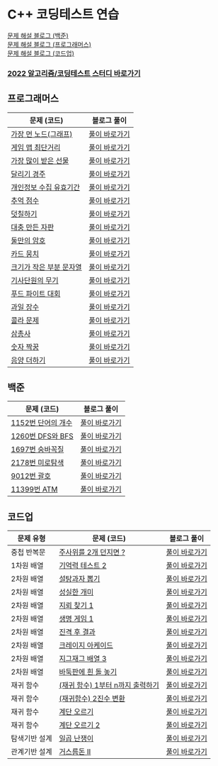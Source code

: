 # C++ 코딩테스트 연습
[문제 해설 블로그 (백준)](https://deff-dev.tistory.com/category/%EC%BD%94%EB%94%A9%ED%85%8C%EC%8A%A4%ED%8A%B8/%EB%B0%B1%EC%A4%80)  <br/>
[문제 해설 블로그 (프로그래머스)](https://deff-dev.tistory.com/category/%EC%BD%94%EB%94%A9%ED%85%8C%EC%8A%A4%ED%8A%B8/%ED%94%84%EB%A1%9C%EA%B7%B8%EB%9E%98%EB%A8%B8%EC%8A%A4)  <br/>
[문제 해설 블로그 (코드업)](https://deff-dev.tistory.com/category/%EC%BD%94%EB%94%A9%ED%85%8C%EC%8A%A4%ED%8A%B8/%EC%BD%94%EB%93%9C%EC%97%85)  <br/>  
### [2022 알고리즘/코딩테스트 스터디 바로가기](https://github.com/JeongHPark/2022-Algorithm-Study/tree/jsd)  <br/>


## 프로그래머스
|문제 (코드)|블로그 풀이|
|----|----|
|[가장 먼 노드(그래프)](https://github.com/seungdo1234/CodingTestPractice/blob/main/Programmers/%EA%B7%B8%EB%9E%98%ED%94%84/%EA%B0%80%EC%9E%A5%20%EB%A8%BC%20%EB%85%B8%EB%93%9C.cpp)|[풀이 바로가기](https://github.com/seungdo1234/CodingTestPractice/tree/main/Programmers/%EA%B7%B8%EB%9E%98%ED%94%84)|
|[게임 맵 최단거리](https://github.com/seungdo1234/CodingTestPractice/blob/main/Programmers/%EA%B2%8C%EC%9E%84%20%EB%A7%B5%20%EC%B5%9C%EB%8B%A8%EA%B1%B0%EB%A6%AC/%EA%B2%8C%EC%9E%84%20%EB%A7%B5%20%EC%B5%9C%EB%8B%A8%EA%B1%B0%EB%A6%AC.cpp)|[풀이 바로가기](https://deff-dev.tistory.com/12)|
|[가장 많이 받은 선물](https://github.com/seungdo1234/CodingTestPractice/blob/main/Programmers/%EA%B0%80%EC%9E%A5%20%EB%A7%8E%EC%9D%B4%20%EB%B0%9B%EC%9D%80%20%EC%84%A0%EB%AC%BC/%EA%B0%80%EC%9E%A5%20%EB%A7%8E%EC%9D%B4%20%EB%B0%9B%EC%9D%80%20%EC%84%A0%EB%AC%BC.cpp)|[풀이 바로가기](https://deff-dev.tistory.com/18)|  
|[달리기 경주](https://github.com/seungdo1234/CodingTestPractice/blob/main/Programmers/%EB%8B%AC%EB%A6%AC%EA%B8%B0%20%EA%B2%BD%EC%A3%BC/%EB%8B%AC%EB%A6%AC%EA%B8%B0%20%EA%B2%BD%EC%A3%BC.cpp)|[풀이 바로가기](https://deff-dev.tistory.com/19)|  
|[개인정보 수집 유효기간](https://github.com/seungdo1234/CodingTestPractice/blob/main/Programmers/%EA%B0%9C%EC%9D%B8%EC%A0%95%EB%B3%B4%20%EC%88%98%EC%A7%91%20%EC%9C%A0%ED%9A%A8%EA%B8%B0%EA%B0%84/%EA%B0%9C%EC%9D%B8%EC%A0%95%EB%B3%B4%20%EC%88%98%EC%A7%91%20%EC%9C%A0%ED%9A%A8%EA%B8%B0%EA%B0%84.cpp) |[풀이 바로가기](https://deff-dev.tistory.com/22)|
|[추억 점수](https://github.com/seungdo1234/CodingTestPractice/blob/main/Programmers/%EC%B6%94%EC%96%B5%20%EC%A0%90%EC%88%98/%EC%B6%94%EC%96%B5%EC%A0%90%EC%88%98.cpp)|  [풀이 바로가기](https://deff-dev.tistory.com/23)|  
|[덧칠하기](https://github.com/seungdo1234/CodingTestPractice/blob/main/Programmers/%EB%8D%A7%EC%B9%A0%ED%95%98%EA%B8%B0/%EB%8D%A7%EC%B9%A0%ED%95%98%EA%B8%B0.cpp)  |[풀이 바로가기](https://deff-dev.tistory.com/24)| 
|[대충 만든 자판](https://github.com/seungdo1234/CodingTestPractice/blob/main/Programmers/%EB%8C%80%EC%B6%A9%20%EB%A7%8C%EB%93%A0%20%EC%9E%90%ED%8C%90/%EB%8C%80%EC%B6%A9%20%EB%A7%8C%EB%93%A0%20%EC%9E%90%ED%8C%90.cpp) | [풀이 바로가기](https://deff-dev.tistory.com/18) | 
|[둘만의 암호](https://github.com/seungdo1234/CodingTestPractice/blob/main/Programmers/%EB%91%98%EB%A7%8C%EC%9D%98%20%EC%95%94%ED%98%B8/%EB%91%98%EB%A7%8C%EC%9D%98%20%EC%95%94%ED%98%B8.cpp) | [풀이 바로가기](https://deff-dev.tistory.com/29) | 
|[카드 뭉치](https://github.com/seungdo1234/CodingTestPractice/blob/main/Programmers/%20%EC%B9%B4%EB%93%9C%20%EB%AD%89%EC%B9%98/%EC%B9%B4%EB%93%9C%20%EB%AD%89%EC%B9%98.cpp) | [풀이 바로가기](https://deff-dev.tistory.com/30) | 
|[크기가 작은 부분 문자열](https://github.com/seungdo1234/CodingTestPractice/blob/main/Programmers/%ED%81%AC%EA%B8%B0%EA%B0%80%20%EC%9E%91%EC%9D%80%20%EB%AC%B8%EC%9E%90%EC%97%B4/%ED%81%AC%EA%B8%B0%EA%B0%80%20%EC%9E%91%EC%9D%80%20%EB%AC%B8%EC%9E%90%EC%97%B4.cpp) | [풀이 바로가기](https://deff-dev.tistory.com/34) | 
|[기사단원의 무기](https://github.com/seungdo1234/CodingTestPractice/blob/main/Programmers/%EA%B8%B0%EC%82%AC%EB%8B%A8%EC%9B%90%EC%9D%98%20%EB%AC%B4%EA%B8%B0/%EA%B8%B0%EC%82%AC%EB%8B%A8%EC%9B%90%EC%9D%98%20%EB%AC%B4%EA%B8%B0.cpp) | [풀이 바로가기](https://deff-dev.tistory.com/35) | 
|[푸드 파이트 대회](https://github.com/seungdo1234/CodingTestPractice/blob/main/Programmers/%ED%91%B8%EB%93%9C%20%ED%8C%8C%EC%9D%B4%ED%8A%B8%20%EB%8C%80%ED%9A%8C/%ED%91%B8%EB%93%9C%20%ED%8C%8C%EC%9D%B4%ED%8A%B8%20%EB%8C%80%ED%9A%8C.cpp) | [풀이 바로가기](https://deff-dev.tistory.com/42) | 
|[과일 장수](https://github.com/seungdo1234/CodingTestPractice/blob/main/Programmers/%EA%B3%BC%EC%9D%BC%20%EC%9E%A5%EC%88%98/%EA%B3%BC%EC%9D%BC%20%EC%9E%A5%EC%88%98.cpp  ) | [풀이 바로가기](https://deff-dev.tistory.com/44) | 
|[콜라 문제](https://github.com/seungdo1234/CodingTestPractice/blob/main/Programmers/%EC%BD%9C%EB%9D%BC%20%EB%AC%B8%EC%A0%9C/%EC%BD%9C%EB%9D%BC%20%EB%AC%B8%EC%A0%9C.cpp) | [풀이 바로가기](https://deff-dev.tistory.com/46) | 
|[삼총사](https://github.com/seungdo1234/CodingTestPractice/blob/main/Programmers/%EC%82%BC%EC%B4%9D%EC%82%AC/%EC%82%BC%EC%B4%9D%EC%82%AC.cpp) | [풀이 바로가기](https://deff-dev.tistory.com/47) | 
|[숫자 짝꿍](https://github.com/seungdo1234/CodingTestPractice/blob/main/Programmers/%EC%88%AB%EC%9E%90%20%EC%A7%9D%EA%BF%8D/%EC%88%AB%EC%9E%90%20%EC%A7%9D%EA%BF%8D.cpp) | [풀이 바로가기](https://deff-dev.tistory.com/45) | 
|[음양 더하기](https://github.com/seungdo1234/CodingTestPractice/blob/main/Programmers/%EC%9D%8C%EC%96%91%20%EB%8D%94%ED%95%98%EA%B8%B0/%EC%9D%8C%EC%96%91%20%EB%8D%94%ED%95%98%EA%B8%B0.cpp) | [풀이 바로가기](https://deff-dev.tistory.com/49) | 


## 백준
|문제 (코드)|블로그 풀이|
|----|----|
|[1152번 단어의 개수](https://github.com/seungdo1234/CodingTestPractice/blob/main/Baekjoon/1152%EB%B2%88%20%EB%8B%A8%EC%96%B4%EC%9D%98%20%EA%B0%9C%EC%88%98/%EB%8B%A8%EC%96%B4%EC%9D%98%20%EA%B0%9C%EC%88%98.cpp)| [풀이 바로가기](https://deff-dev.tistory.com/11) | 
|[1260번 DFS와 BFS](https://github.com/seungdo1234/CodingTestPractice/blob/main/Baekjoon/1260%EB%B2%88%20DFS%EC%99%80%20BFS/DFS%EC%99%80%20BFS.cpp)|[풀이 바로가기](https://deff-dev.tistory.com/13)|  
|[1697번 숨바꼭질](https://github.com/seungdo1234/CodingTestPractice/blob/main/Baekjoon/1697%EB%B2%88%20%EC%88%A8%EB%B0%94%EA%BC%AD%EC%A7%88/1697%EB%B2%88%20%EC%88%A8%EB%B0%94%EA%BC%AD%EC%A7%88.cpp)| [풀이 바로가기](https://deff-dev.tistory.com/14)  |
|[2178번 미로탐색](https://github.com/seungdo1234/CodingTestPractice/blob/main/Baekjoon/2178%EB%B2%88%20%EB%AF%B8%EB%A1%9C%ED%83%90%EC%83%89/2178%EB%B2%88%20%EB%AF%B8%EB%A1%9C%ED%83%90%EC%83%89.cpp) |[풀이 바로가기](https://deff-dev.tistory.com/17)  |
|[9012번 괄호](https://github.com/seungdo1234/CodingTestPractice/blob/main/Baekjoon/9012%EB%B2%88%20%EA%B4%84%ED%98%B8/9012%EB%B2%88%20%EA%B4%84%ED%98%B8.cpp)  | [풀이 바로가기](https://deff-dev.tistory.com/16)  |
|[11399번 ATM](https://github.com/seungdo1234/CodingTestPractice/blob/main/Baekjoon/11399%EB%B2%88%20ATM/11399%EB%B2%88%20ATM.cpp)| [풀이 바로가기](https://deff-dev.tistory.com/15)|  




## 코드업
|문제 유형|문제 (코드)|블로그 풀이|
|----|----|----|
|중첩 반복문|[주사위를 2개 던지면 ?](https://github.com/seungdo1234/CodingTestPractice/blob/main/CodeUp/%EC%A4%91%EC%B2%A9%20%EB%B0%98%EB%B3%B5%EB%AC%B8/%EC%A3%BC%EC%82%AC%EC%9C%84%EB%A5%BC%202%EA%B0%9C%20%EB%8D%98%EC%A7%80%EB%A9%B4%3F.cpp)| [풀이 바로가기](https://deff-dev.tistory.com/59) | 
|1차원 배열|[기억력 테스트 2](https://github.com/seungdo1234/CodingTestPractice/blob/main/CodeUp/1%EC%B0%A8%EC%9B%90%20%EB%B0%B0%EC%97%B4/%EA%B8%B0%EC%96%B5%EB%A0%A5%20%ED%85%8C%EC%8A%A4%ED%8A%B8%202.cpp)| [풀이 바로가기](https://deff-dev.tistory.com/74) |
|2차원 배열|[설탕과자 뽑기](https://github.com/seungdo1234/CodingTestPractice/blob/main/CodeUp/2%EC%B0%A8%EC%9B%90%20%EB%B0%B0%EC%97%B4/%EC%84%A4%ED%83%95%EA%B3%BC%EC%9E%90%20%EB%BD%91%EA%B8%B0.cpp)| [풀이 바로가기](https://deff-dev.tistory.com/60) |
|2차원 배열|[성실한 개미](https://github.com/seungdo1234/CodingTestPractice/blob/main/CodeUp/2%EC%B0%A8%EC%9B%90%20%EB%B0%B0%EC%97%B4/%EC%84%B1%EC%8B%A4%ED%95%9C%20%EA%B0%9C%EB%AF%B8.cpp)| [풀이 바로가기](https://deff-dev.tistory.com/61) | 
|2차원 배열|[지뢰 찾기 1](https://github.com/seungdo1234/CodingTestPractice/blob/main/CodeUp/2%EC%B0%A8%EC%9B%90%20%EB%B0%B0%EC%97%B4/%EC%A7%80%EB%A2%B0%20%EC%B0%BE%EA%B8%B0%201.cpp)| [풀이 바로가기](https://deff-dev.tistory.com/64) | 
|2차원 배열|[생명 게임 1](https://github.com/seungdo1234/CodingTestPractice/blob/main/CodeUp/2%EC%B0%A8%EC%9B%90%20%EB%B0%B0%EC%97%B4/%EC%83%9D%EB%AA%85%20%EA%B2%8C%EC%9E%84%201.cpp)| [풀이 바로가기](https://deff-dev.tistory.com/65) | 
|2차원 배열|[진격 후 결과](https://github.com/seungdo1234/CodingTestPractice/blob/main/CodeUp/2%EC%B0%A8%EC%9B%90%20%EB%B0%B0%EC%97%B4/%EC%A7%84%EA%B2%A9%20%ED%9B%84%20%EA%B2%B0%EA%B3%BC.cpp)| [풀이 바로가기](https://deff-dev.tistory.com/66) | 
|2차원 배열|[크레이지 아케이드](https://github.com/seungdo1234/CodingTestPractice/blob/main/CodeUp/2%EC%B0%A8%EC%9B%90%20%EB%B0%B0%EC%97%B4/%ED%81%AC%EB%A0%88%EC%9D%B4%EC%A7%80%20%EC%95%84%EC%BC%80%EC%9D%B4%EB%93%9C.cpp)| [풀이 바로가기](https://deff-dev.tistory.com/67) | 
|2차원 배열|[지그재그 배열 3](https://github.com/seungdo1234/CodingTestPractice/blob/main/CodeUp/2%EC%B0%A8%EC%9B%90%20%EB%B0%B0%EC%97%B4/%EC%A7%80%EA%B7%B8%EC%9E%AC%EA%B7%B8%20%EB%B0%B0%EC%97%B4%203.cpp)| [풀이 바로가기](https://deff-dev.tistory.com/69) | 
|2차원 배열|[바둑판에 흰 돌 놓기](https://github.com/seungdo1234/CodingTestPractice/blob/main/CodeUp/2%EC%B0%A8%EC%9B%90%20%EB%B0%B0%EC%97%B4/%EB%B0%94%EB%91%91%ED%8C%90%EC%97%90%20%ED%9D%B0%20%EB%8F%8C%20%EB%86%93%EA%B8%B0.cpp)| [풀이 바로가기](https://deff-dev.tistory.com/71) | 
|재귀 함수|[(재귀 함수) 1부터 n까지 출력하기](https://github.com/seungdo1234/CodingTestPractice/blob/main/CodeUp/%EC%9E%AC%EA%B7%80%20%ED%95%A8%EC%88%98/(%EC%9E%AC%EA%B7%80%20%ED%95%A8%EC%88%98)%201%EB%B6%80%ED%84%B0%20n%EA%B9%8C%EC%A7%80%20%EC%B6%9C%EB%A0%A5%ED%95%98%EA%B8%B0.cpp)| [풀이 바로가기](https://deff-dev.tistory.com/68) | 
|재귀 함수|[(재귀함수) 2진수 변환](https://github.com/seungdo1234/CodingTestPractice/blob/main/CodeUp/%EC%9E%AC%EA%B7%80%20%ED%95%A8%EC%88%98/(%EC%9E%AC%EA%B7%80%ED%95%A8%EC%88%98)%202%EC%A7%84%EC%88%98%20%EB%B3%80%ED%99%98.cpp)| [풀이 바로가기](https://deff-dev.tistory.com/77) | 
|재귀 함수|[계단 오르기](https://github.com/seungdo1234/CodingTestPractice/blob/main/CodeUp/%EC%9E%AC%EA%B7%80%20%ED%95%A8%EC%88%98/%EA%B3%84%EB%8B%A8%EC%98%A4%EB%A5%B4%EA%B8%B0.cpp)| [풀이 바로가기](https://deff-dev.tistory.com/73) | 
|재귀 함수|[계단 오르기 2](https://github.com/seungdo1234/CodingTestPractice/blob/main/CodeUp/%EC%9E%AC%EA%B7%80%20%ED%95%A8%EC%88%98/%EA%B3%84%EB%8B%A8%20%EC%98%A4%EB%A5%B4%EA%B8%B0%202.cpp)| [풀이 바로가기](https://deff-dev.tistory.com/75) | 
|탐색기반 설계|[일곱 난쟁이](https://github.com/seungdo1234/CodingTestPractice/blob/main/CodeUp/%ED%83%90%EC%83%89%EA%B8%B0%EB%B0%98%EC%84%A4%EA%B3%84/%EC%9D%BC%EA%B3%B1%20%EB%82%9C%EC%9F%81%EC%9D%B4.cpp)| [풀이 바로가기](https://deff-dev.tistory.com/70) | 
|관계기반 설계|[거스름돈 II](https://github.com/seungdo1234/CodingTestPractice/blob/main/CodeUp/%EA%B4%80%EA%B3%84%EA%B8%B0%EB%B0%98%20%EC%84%A4%EA%B3%84/%EA%B1%B0%EC%8A%A4%EB%A6%84%EB%8F%88%20II.cpp)| [풀이 바로가기](https://deff-dev.tistory.com/72) | 



